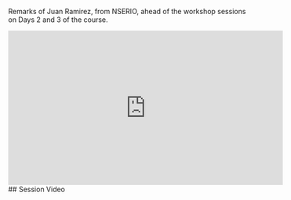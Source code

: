 Remarks of Juan Ramirez, from NSERIO, ahead of the workshop sessions on Days 2 and 3 of the course.

<iframe width="560" height="315" src="https://www.youtube.com/embed/viNv4_GUD9U" frameborder="0" allow="accelerometer; autoplay; encrypted-media; gyroscope; picture-in-picture" allowfullscreen></iframe>
## Session Video

